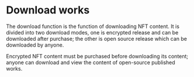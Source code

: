 # Download works

The download function is the function of downloading NFT content. It is divided into two download modes, one is encrypted release and can be downloaded after purchase; the other is open source release which can be downloaded by anyone.

Encrypted NFT content must be purchased before downloading its content; anyone can download and view the content of open-source published works.
